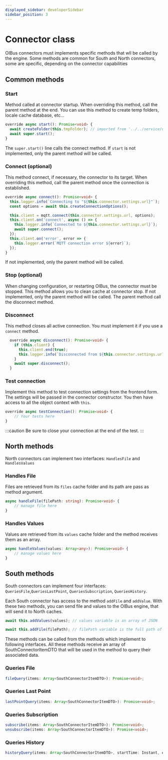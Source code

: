 ```yaml
---
displayed_sidebar: developerSidebar
sidebar_position: 3
---
```


# Connector class
OIBus connectors must implements specific methods that wll be called by the engine. Some methods are common for South and
North connectors, some are specific, depending on the connector capabilities

## Common methods
### Start
Method called at connector startup. When overriding this method, call the parent method at the end.
You can use this method to create temp folders, locale cache database, etc...

```` typescript title="Start method example"
override async start(): Promise<void> {
  await createFolder(this.tmpFolder); // imported from '../../service/utils'
  await super.start();
}
````
The `super.start()` line calls the connect method. If `start` is not implemented, only the parent method will be called.

### Connect (optional)
This method connect, if necessary, the connector to its target. When overriding this method, call the parent method
once the connection is established.

```` typescript title="MQTT connect example"
override async connect(): Promise<void> {
  this.logger.info(`Connecting to "${this.connector.settings.url}"`);
  const options = await this.createConnectionOptions();

  this.client = mqtt.connect(this.connector.settings.url, options);
  this.client.on('connect', async () => {
    this.logger.info(`Connected to ${this.connector.settings.url}`);
    await super.connect();
  });
  this.client.on('error', error => {
    this.logger.error(`MQTT connection error ${error}`);
  });
}
````

If not implemented, only the parent method will be called.

### Stop (optional)
When changing configuration, or restarting OIBus, the connector must be stopped. This method allows you to clean cache at
connector stop.
If not implemented, only the parent method will be called. The parent method call the disconnect method.

### Disconnect
This method closes all active connection. You must implement it if you use a `connect` method.
```` typescript title="MQTT disconnect example"
  override async disconnect(): Promise<void> {
    if (this.client) {
      this.client.end(true);
      this.logger.info(`Disconnected from ${this.connector.settings.url}...`);
    }
    await super.disconnect();
  }
````

### Test connection
Implement this method to test connection settings from the frontend form. The settings will be passed in the connector 
constructor. You then have access to all the object context with `this`.

```` typescript title="Test connection example"
override async testConnection(): Promise<void> {
    // Your tests here
}
````

:::caution
Be sure to close your connection at the end of the test.
:::

## North methods
North connectors can implement two interfaces: `HandlesFile` and `HandlesValues`
### Handles File
Files are retrieved from its `files` cache folder and its path are pass as method argument.
```` typescript title="handleFile method"
async handleFile(filePath: string): Promise<void> {
    // manage file here
}
````

### Handles Values
Values are retrieved from its `values` cache folder and the method receives them as an array.
```` typescript title="handleValues method"
async handleValues(values: Array<any>): Promise<void> {
    // manage values here
}
````

## South methods
South connectors can implement four interfaces: `QueriesFile`,`QueriesLastPoint`, `QueriesSubscription`, `QueriesHistory`.

Each South connector has access to the method `addFile` and `addValue`. With these two methods, you can send file and values
to the OIBus engine, that will send it to North caches.

``` typescript title="addValues usage"
await this.addValues(values); // values variable is an array of JSON
```

``` typescript title="addFile usage"
await this.addFile(filePath); // filePath variable is the full path of a file
```

These methods can be called from the methods which implement to following interfaces. All these methods receive an array 
of SouthConnectorItemDTO that will be used in the method to query their associated data.

### Queries File
``` typescript title="fileQuery prototype"
fileQuery(items: Array<SouthConnectorItemDTO>): Promise<void>;
```

### Queries Last Point
``` typescript title="lastPointQuery prototype"
lastPointQuery(items: Array<SouthConnectorItemDTO>): Promise<void>;
```

### Queries Subscription
``` typescript title="subscribe and unsubscribe prototype"
subscribe(items: Array<SouthConnectorItemDTO>): Promise<void>;
unsubscribe(items: Array<SouthConnectorItemDTO>): Promise<void>;
```

### Queries History
``` typescript title="historyQuery prototype"
historyQuery(items: Array<SouthConnectorItemDTO>, startTime: Instant, endTime: Instant): Promise<Instant>;
```
